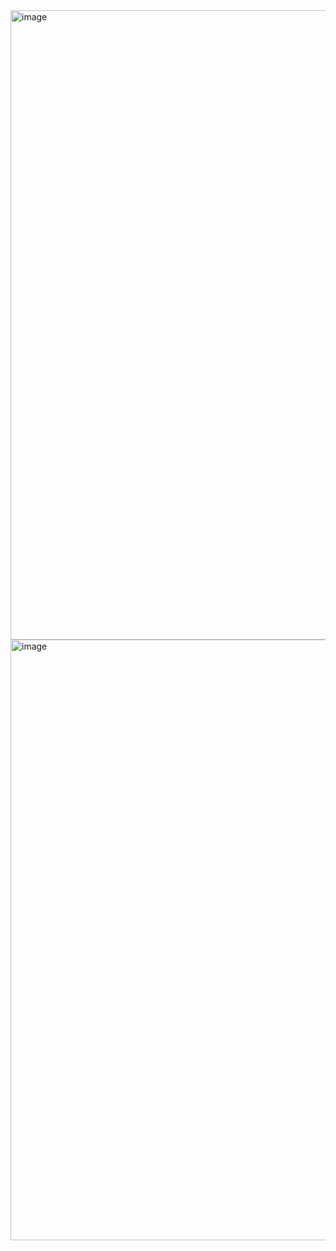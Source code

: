 <img width="1912" height="1007" alt="image" src="https://github.com/user-attachments/assets/64ff3f55-a552-4b04-a166-cfda3cc03708" />
<img width="1907" height="961" alt="image" src="https://github.com/user-attachments/assets/2e76df34-f869-4b7c-a63b-dfee1fe3c11a" />

